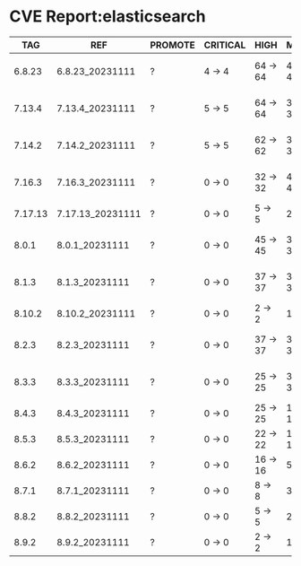 # CVE Report:elasticsearch
|   TAG   |       REF        | PROMOTE | CRITICAL |   HIGH   |   MEDIUM   |    LOW     | UNKNOWN |
|---------|------------------|---------|----------|----------|------------|------------|---------|
| 6.8.23  | 6.8.23_20231111  | ?       | 4 -> 4   | 64 -> 64 | 499 -> 499 | 558 -> 558 | 0 -> 0  |
| 7.13.4  | 7.13.4_20231111  | ?       | 5 -> 5   | 64 -> 64 | 379 -> 379 | 267 -> 267 | 0 -> 0  |
| 7.14.2  | 7.14.2_20231111  | ?       | 5 -> 5   | 62 -> 62 | 382 -> 382 | 267 -> 267 | 0 -> 0  |
| 7.16.3  | 7.16.3_20231111  | ?       | 0 -> 0   | 32 -> 32 | 423 -> 423 | 211 -> 211 | 0 -> 0  |
| 7.17.13 | 7.17.13_20231111 | ?       | 0 -> 0   | 5 -> 5   | 22 -> 22   | 27 -> 27   | 0 -> 0  |
| 8.0.1   | 8.0.1_20231111   | ?       | 0 -> 0   | 45 -> 45 | 394 -> 394 | 206 -> 206 | 0 -> 0  |
| 8.1.3   | 8.1.3_20231111   | ?       | 0 -> 0   | 37 -> 37 | 386 -> 386 | 185 -> 185 | 0 -> 0  |
| 8.10.2  | 8.10.2_20231111  | ?       | 0 -> 0   | 2 -> 2   | 13 -> 13   | 26 -> 26   | 0 -> 0  |
| 8.2.3   | 8.2.3_20231111   | ?       | 0 -> 0   | 37 -> 37 | 374 -> 374 | 171 -> 171 | 0 -> 0  |
| 8.3.3   | 8.3.3_20231111   | ?       | 0 -> 0   | 25 -> 25 | 361 -> 361 | 171 -> 171 | 0 -> 0  |
| 8.4.3   | 8.4.3_20231111   | ?       | 0 -> 0   | 25 -> 25 | 143 -> 143 | 73 -> 73   | 0 -> 0  |
| 8.5.3   | 8.5.3_20231111   | ?       | 0 -> 0   | 22 -> 22 | 122 -> 122 | 62 -> 62   | 0 -> 0  |
| 8.6.2   | 8.6.2_20231111   | ?       | 0 -> 0   | 16 -> 16 | 57 -> 57   | 58 -> 58   | 0 -> 0  |
| 8.7.1   | 8.7.1_20231111   | ?       | 0 -> 0   | 8 -> 8   | 35 -> 35   | 44 -> 44   | 0 -> 0  |
| 8.8.2   | 8.8.2_20231111   | ?       | 0 -> 0   | 5 -> 5   | 24 -> 24   | 34 -> 34   | 0 -> 0  |
| 8.9.2   | 8.9.2_20231111   | ?       | 0 -> 0   | 2 -> 2   | 17 -> 17   | 29 -> 29   | 0 -> 0  |
